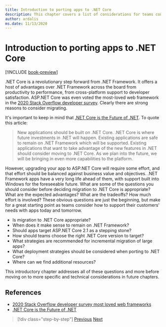 ```yaml
---
title: Introduction to porting apps to .NET Core
description: This chapter covers a list of considerations for teams considering migrating existing ASP.NET applications to .NET Core.
author: ardalis
ms.date: 11/13/2020
---
```


# Introduction to porting apps to .NET Core

[!INCLUDE [book-preview](../../../includes/book-preview.md)]

.NET Core is a revolutionary step forward from .NET Framework. It offers a host of advantages over .NET Framework across the board from productivity to performance, from cross-platform support to developer satisfaction. ASP.NET Core was even voted the most-loved web framework in the [2020 Stack Overflow developer survey](https://insights.stackoverflow.com/survey/2020#technology-most-loved-dreaded-and-wanted-web-frameworks). Clearly there are strong reasons to consider migrating.

It's important to keep in mind that [.NET Core is the Future of .NET](https://devblogs.microsoft.com/dotnet/net-core-is-the-future-of-net/). To quote this article:

> New applications should be built on .NET Core. .NET Core is where future investments in .NET will happen. Existing applications are safe to remain on .NET Framework which will be supported. Existing applications that want to take advantage of the new features in .NET should consider moving to .NET Core. As we plan into the future, we will be bringing in even more capabilities to the platform.

However, upgrading your app to ASP.NET Core will require some effort, and that effort should be balanced against business value and objectives. .NET Framework apps have a very long life ahead of them, with support built into Windows for the foreseeable future. What are some of the questions you should consider before deciding migration to .NET Core is appropriate? What are the expected advantages? What are the tradeoffs? How much effort is involved? These obvious questions are just the beginning, but make for a great starting point as teams consider how to support their customers' needs with apps today and tomorrow.

- Is migration to .NET Core appropriate?
- When does it make sense to remain on .NET Framework?
- Should apps target ASP.NET Core 2.1 as a stepping stone?
- How should teams choose the right .NET Core version to target?
- What strategies are recommended for incremental migration of large apps?
- What deployment strategies should be considered when porting to .NET Core?
- Where can we find additional resources?

This introductory chapter addresses all of these questions and more before moving on to more specific and technical considerations in future chapters.

## References

- [2020 Stack Overflow developer survey most loved web frameworks](https://insights.stackoverflow.com/survey/2020#technology-most-loved-dreaded-and-wanted-web-frameworks)
- [.NET Core is the Future of .NET](https://devblogs.microsoft.com/dotnet/net-core-is-the-future-of-net/)

>[!div class="step-by-step"]
>[Previous](index.md)
>[Next](migration-considerations.md)
